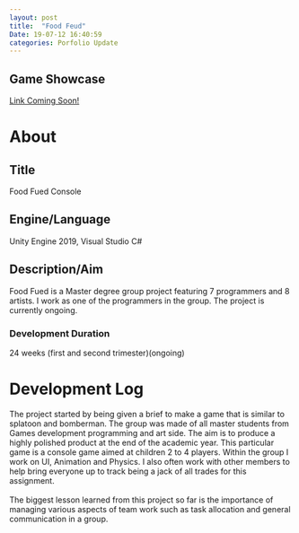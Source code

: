 ```yaml
---
layout: post
title:  "Food Feud"
Date: 19-07-12 16:40:59 
categories: Porfolio Update
---
```


<p><h2><b>Game Showcase</b></h2></p>
<p><a href="">Link Coming Soon!</a></p>
<p>
<h1><b>About</b></h1>
<h2><b>Title</b></h2>
Food Fued Console
<h2><b>Engine/Language</b></h2>
Unity Engine 2019, Visual Studio C#
<h2><b> Description/Aim</b></h2>
Food Fued is a Master degree group project featuring 7 programmers and 8 artists. I work as one of the programmers in the group. The project is currently ongoing.
<h3>Development Duration</h3>
24 weeks (first and second trimester)(ongoing)
<h1><b>Development Log</b></h1>
The project started by being given a brief to make a game that is similar to splatoon and bomberman. The group was made of all master students from Games development programming and art side.
The aim is to produce a highly polished product at the end of the academic year. 
This particular game is a console game aimed at children 2 to 4 players.
Within the group I work on UI, Animation and Physics. I also often work with other members to help bring everyone up to track being a jack of all trades for this assignment.
<br></br>
The biggest lesson learned from this project so far is the importance of managing various aspects of team work such as task allocation and general communication in a group.

</p>

<br></br>
<p>

